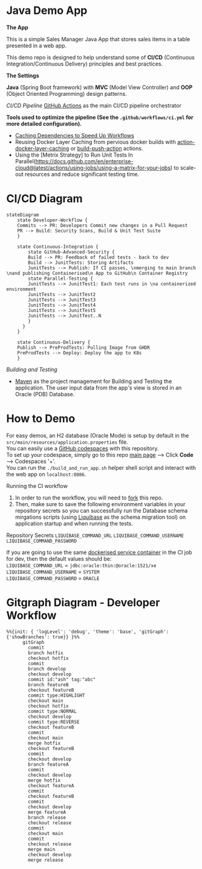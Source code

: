 # Java Demo App

**The App**

This is a simple Sales Manager Java App that stores sales items in a table presented in a web app.

This demo repo is designed to help understand some of **CI/CD** (Continuous Integration/Continuous Delivery) principles and best practices.

**The Settings**

**Java** (Spring Boot framework) with **MVC** (Model View Controller) and **OOP** (Object Oriented Programming) design patterns.
 
 *CI/CD Pipeline*
 [GitHub Actions](https://docs.github.com/en/enterprise-cloud@latest/actions) as the main CI/CD pipeline orchestrator

**Tools used to optimize the pipeline (See the `.github/workflows/ci.yml` for more detailed configuration).**
 - [Caching Dependencies to Speed Up Workflows](https://docs.github.com/en/enterprise-cloud@latest/actions/using-workflows/caching-dependencies-to-speed-up-workflows)
 - Reusing Docker Layer Caching from pervious docker builds with [action-docker-layer-caching](https://github.com/satackey/action-docker-layer-caching) or [build-push-action](https://github.com/docker/build-push-action) actions.
 - Using the [Metrix Strategy] to Run Unit Tests In Parallel(https://docs.github.com/en/enterprise-cloud@latest/actions/using-jobs/using-a-matrix-for-your-jobs) to scale-out resources and reduce significant testing time.
              
# CI/CD Diagram
```mermaid
stateDiagram
    state Developer-Workflow {
    Commits --> PR: Developers Commit new changes in a Pull Request
    PR --> Build: Security Scans, Build & Unit Test Suite
    }
    
    state Continuous-Integration {
        state GitHub-Advanced-Security {
        Build --> PR: Feedback of failed tests - back to dev
        Build --> JunitTests: Storing Artifacts
        JunitTests --> Publish: If CI passes, \nmerging to main branch \nand publishing Containerised\n App to GitHub\n Container Registry
        state Parallel-Testing {
        JunitTests --> JunitTest1: Each test runs in \na containerized environment
        JunitTests --> JunitTest2
        JunitTests --> JunitTest3
        JunitTests --> JunitTest4
        JunitTests --> JunitTest5
        JunitTests --> JunitTest..N
        }
      }
    }

    state Continuous-Delivery {
    Publish --> PreProdTests: Pulling Image from GHDR
    PreProdTests --> Deploy: Deploy the app to K8s
    }
```

*Building and Testing*
 - [Maven](https://maven.apache.org/) as the project management for Building and Testing the application.
The user input data from the app's view is stored in an Oracle (PDB) Database.


# How to Demo
For easy demos, an H2 database (Oracle Mode) is setup by default in the `src/main/resources/application.properties` file. </br>
You can easily use a [GitHub codespaces](https://docs.github.com/en/enterprise-cloud@latest/codespaces) with this repository. </br>
To set up your codespace, simply go to this repo [main page](https://github.com/octodemo/java-springboot-demo) --> Click **Code** --> Codespaces '+'. </br>
You can run the `./build_and_run_app.sh` helper shell script and interact with the web app on `localhost:8086`.


Running the CI workflow
1. In order to run the workflow, you will need to [fork](https://docs.github.com/en/enterprise-cloud@latest/get-started/quickstart/fork-a-repo) this repo. </br>
2. Then, make sure to save the following environment variables in your repository secrets so you can successfully run the Database schema mirgations scripts (using [Liquibase](https://www.liquibase.com/) as the schema migration tool) on application startup and when running the tests. </br>

Repository Secrets
`LIQUIBASE_COMMAND_URL`
`LIQUIBASE_COMMAND_USERNAME`
`LIQUIBASE_COMMAND_PASSWORD`

If you are going to use the same [dockerised service container](https://hub.docker.com/r/gvenzl/oracle-xe) in the CI job for dev, then the default values should be: </br>
`LIQUIBASE_COMMAND_URL` = `jdbc:oracle:thin:@oracle:1521/xe` </br>
`LIQUIBASE_COMMAND_USERNAME` = `SYSTEM` </br>
`LIQUIBASE_COMMAND_PASSWORD` = `ORACLE`

# Gitgraph Diagram - Developer Workflow
```mermaid
%%{init: { 'logLevel': 'debug', 'theme': 'base', 'gitGraph': {'showBranches': true}} }%%
      gitGraph
        commit
        branch hotfix
        checkout hotfix
        commit
        branch develop
        checkout develop
        commit id:"ash" tag:"abc"
        branch featureB
        checkout featureB
        commit type:HIGHLIGHT
        checkout main
        checkout hotfix
        commit type:NORMAL
        checkout develop
        commit type:REVERSE
        checkout featureB
        commit
        checkout main
        merge hotfix
        checkout featureB
        commit
        checkout develop
        branch featureA
        commit
        checkout develop
        merge hotfix
        checkout featureA
        commit
        checkout featureB
        commit
        checkout develop
        merge featureA
        branch release
        checkout release
        commit
        checkout main
        commit
        checkout release
        merge main
        checkout develop
        merge release
```

